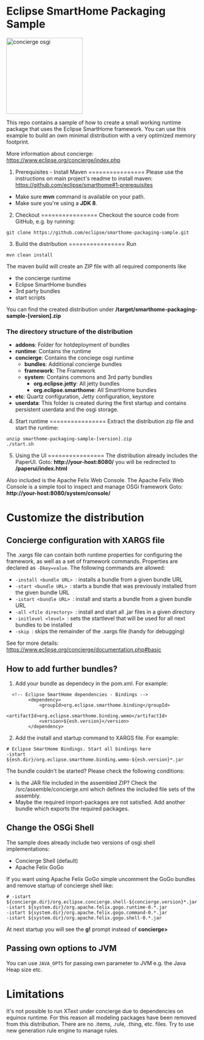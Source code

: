 # Eclipse SmartHome Packaging Sample
<img src="https://www.eclipse.org/concierge/images/logo.png" alt="concierge osgi" width="200"/>

This repo contains a sample of how to create a small working runtime package that uses the Eclipse SmartHome framework.
You can use this example to build an own minimal distribution with a very optimized memory footprint.

More information about concierge: https://www.eclipse.org/concierge/index.php

1. Prerequisites - Install Maven
================
Please use the instructions on main project's readme to install maven: https://github.com/eclipse/smarthome#1-prerequisites
* Make sure **mvn** command is available on your path.
* Make sure you're using a **JDK 8**.

2. Checkout
================
Checkout the source code from GitHub, e.g. by running:

```
git clone https://github.com/eclipse/smarthome-packaging-sample.git
```

3. Build the distribution
================
Run
```
mvn clean install
```

The maven build will create an ZIP file with all required components like
* the concierge runtime
* Eclipse SmartHome bundles
* 3rd party bundles
* start scripts

You can find the created distribution under **/target/smarthome-packaging-sample-[version].zip**

### The directory structure of the distribution
* **addons**: Folder for hotdeployment of bundles
* **runtime**: Contains the runtime
 * **concierge**: Contains the conciege osgi runtime
    * **bundles**: Additional concierge bundles
    * **framework**: The Framework
    * **system**: Contains commons and 3rd party bundles
      * **org.eclipse.jetty**: All jetty bundles
      * **org.eclipse.smarthome**: All SmartHome bundles
 * **etc**: Quartz configuration, Jetty configuration, keystore
* **userdata**: This folder is created during the first startup and contains persistent userdata and the osgi storage.

4. Start runtime
================
Extract the distribution zip file and start the runtime:
```
unzip smarthome-packaging-sample-[version].zip
./start.sh
```

5. Using the UI
================
The distribution already includes the PaperUI. 
Goto: **http://your-host:8080/** you will be redirected to **/paperui/index.html**

Also included is the Apache Felix Web Console. The Apache Felix Web Console is a simple tool to inspect and manage OSGi framework
Goto: **http://your-host:8080/system/console/**

Customize the distribution
================
## Concierge configuration with XARGS file
The .xargs file can contain both runtime properties for configuring the framework, as well as a set of framework commands. Properties are declared as `-Dkey=value`. The following commands are allowed:

* `-install <bundle URL> `: installs a bundle from a given bundle URL
* `-start <bundle URL> `: starts a bundle that was previously installed from the given bundle URL
* `-istart <bundle URL> `: install and starts a bundle from a given bundle URL
* `-all <file directory> `: install and start all .jar files in a given directory
* `-initlevel <level> `: sets the startlevel that will be used for all next bundles to be installed
* `-skip `: skips the remainder of the .xargs file (handy for debugging)

See for more details: https://www.eclipse.org/concierge/documentation.php#basic

## How to add further bundles?
1. Add your bundle as dependecy in the pom.xml. For example:
```
  <!-- Eclipse SmartHome dependencies - Bindings -->
        <dependency>
            <groupId>org.eclipse.smarthome.binding</groupId>
            <artifactId>org.eclipse.smarthome.binding.wemo</artifactId>
            <version>${esh.version}</version>
        </dependency>
```
2. Add the install and startup command to XARGS file. For example:
```
# Eclipse SmartHome Bindings. Start all bindings here
-istart ${esh.dir}/org.eclipse.smarthome.binding.wemo-${esh.version}*.jar
```

The bundle couldn't be started? Please check the following conditions:
 * Is the JAR file included in the assembled ZIP? Check the /src/assemble/concierge.xml which defines the included file sets of the assembly.
 * Maybe the required import-packages are not satisfied. Add another bundle which exports the required packages.

## Change the OSGi Shell
The sample does already include two versions of osgi shell implementations:
 * Concierge Shell (default)
 * Apache Felix GoGo
 
If you want using Apache Felix GoGo simple uncomment the GoGo bundles and remove startup of concierge shell 
like:
```
# -istart ${concierge.dir}/org.eclipse.concierge.shell-${concierge.version}*.jar
-istart ${system.dir}/org.apache.felix.gogo.runtime-0.*.jar
-istart ${system.dir}/org.apache.felix.gogo.command-0.*.jar
-istart ${system.dir}/org.apache.felix.gogo.shell-0.*.jar
```

At next startup you will see the **g!** prompt instead of **concierge>**

## Passing own options to JVM
You can use `JAVA_OPTS` for passing own parameter to JVM e.g. the Java Heap size etc.

Limitations
================
It's not possible to run XText under concierge due to dependencies on equinox runtime. 
For this reason all modeling packages have been removed from this distribution. 
There are no .items, .rule, .thing, etc. files. Try to use new generation rule engine to manage rules.